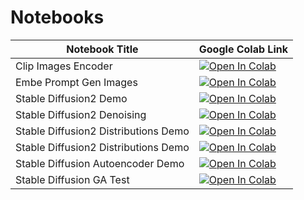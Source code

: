 # Notebooks


| Notebook Title                | Google Colab Link                                                                                                                                                                                      |
| ---                           | ---                                                                                                                                                                                                    |
| Clip Images Encoder           | [![Open In Colab](https://colab.research.google.com/assets/colab-badge.svg)](https://colab.research.google.com/github/kk-digital/kcg-ml-sd1p4/blob/main/notebooks/clip_image_encoder.ipynb.ipynb)      |
| Embe Prompt Gen Images        | [![Open In Colab](https://colab.research.google.com/assets/colab-badge.svg)](https://colab.research.google.com/github/kk-digital/kcg-ml-sd1p4/blob/main/notebooks/embed_prompts_gen_imgs.ipynb)        |
| Stable Diffusion2 Demo        | [![Open In Colab](https://colab.research.google.com/assets/colab-badge.svg)](https://colab.research.google.com/github/kk-digital/kcg-ml-sd1p4/blob/main/notebooks/stable_diffusion2_demo.ipynb)        |
| Stable Diffusion2 Denoising   | [![Open In Colab](https://colab.research.google.com/assets/colab-badge.svg)](https://colab.research.google.com/github/kk-digital/kcg-ml-sd1p4/blob/main/notebooks/stable_diffusion2_denoising.ipynb)   |
| Stable Diffusion2 Distributions Demo  | [![Open In Colab](https://colab.research.google.com/assets/colab-badge.svg)](https://colab.research.google.com/github/kk-digital/kcg-ml-sd1p4/blob/main/notebooks/stable_diffusion2_distributions_demo.ipynb)      |
| Stable Diffusion2 Distributions Demo  | [![Open In Colab](https://colab.research.google.com/assets/colab-badge.svg)](https://colab.research.google.com/github/kk-digital/kcg-ml-sd1p4/blob/main/notebooks/stable_diffusion2_distributions_demo.ipynb)      |
| Stable Diffusion Autoencoder Demo     | [![Open In Colab](https://colab.research.google.com/assets/colab-badge.svg)](https://colab.research.google.com/github/kk-digital/kcg-ml-sd1p4/blob/main/notebooks/stable_diffusion_autoencoder_demo.ipynb)         |
| Stable Diffusion GA Test      | [![Open In Colab](https://colab.research.google.com/assets/colab-badge.svg)](https://colab.research.google.com/github/kk-digital/kcg-ml-sd1p4/blob/main/notebooks/stable_diffusion_ga_test.ipynb)      |

